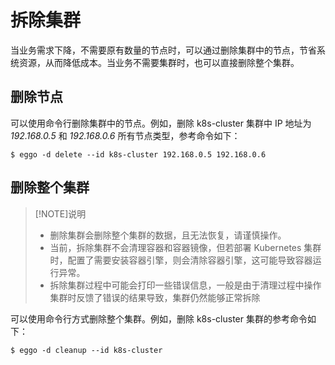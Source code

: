 # 拆除集群

当业务需求下降，不需要原有数量的节点时，可以通过删除集群中的节点，节省系统资源，从而降低成本。当业务不需要集群时，也可以直接删除整个集群。

## 删除节点

可以使用命令行删除集群中的节点。例如，删除 k8s-cluster 集群中 IP 地址为 *192.168.0.5* 和 *192.168.0.6* 所有节点类型，参考命令如下：

```shell
$ eggo -d delete --id k8s-cluster 192.168.0.5 192.168.0.6
```

## 删除整个集群

> [!NOTE]说明
>
> - 删除集群会删除整个集群的数据，且无法恢复，请谨慎操作。
> - 当前，拆除集群不会清理容器和容器镜像，但若部署 Kubernetes 集群时，配置了需要安装容器引擎，则会清除容器引擎，这可能导致容器运行异常。
> - 拆除集群过程中可能会打印一些错误信息，一般是由于清理过程中操作集群时反馈了错误的结果导致，集群仍然能够正常拆除
>

可以使用命令行方式删除整个集群。例如，删除 k8s-cluster 集群的参考命令如下：

```shell
$ eggo -d cleanup --id k8s-cluster
```
